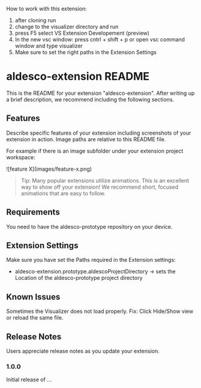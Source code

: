 How to work with this extension:

1. after cloning run <npm i>
2. change to the visualizer directory and run <npm run build> 
3. press F5 select VS Extension Developement (preview)
4. In the new vsc window: press cntrl + shift + p or open vsc command window and type visualizer
5. Make sure to set the right paths in the Extension Settings

# aldesco-extension README

This is the README for your extension "aldesco-extension". After writing up a brief description, we recommend including the following sections.

## Features

Describe specific features of your extension including screenshots of your extension in action. Image paths are relative to this README file.

For example if there is an image subfolder under your extension project workspace:

\!\[feature X\]\(images/feature-x.png\)

> Tip: Many popular extensions utilize animations. This is an excellent way to show off your extension! We recommend short, focused animations that are easy to follow.

## Requirements

You need to have the aldesco-prototype repository on your device.

## Extension Settings

Make sure you have set the Paths required in the Extension settings:

- aldesco-extension.prototype.aldescoProjectDirectory
-> sets the Location of the aldesco-prototype project directory 

## Known Issues

Sometimes the Visualizer does not load properly.
Fix: Click Hide/Show view or reload the same file.

## Release Notes

Users appreciate release notes as you update your extension.

### 1.0.0

Initial release of ...
